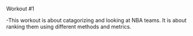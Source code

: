 Workout #1

-This workout is about catagorizing and looking at NBA teams. It is about ranking them using different methods and metrics. 